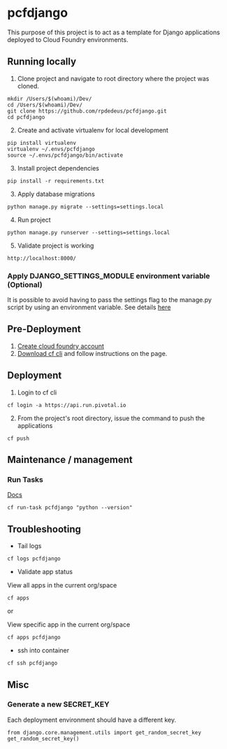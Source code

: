 # pcfdjango

This purpose of this project is to act as a template for Django applications deployed to Cloud Foundry environments.

## Running locally

1. Clone project and navigate to root directory where the project was cloned.

```none
mkdir /Users/$(whoami)/Dev/
cd /Users/$(whoami)/Dev/
git clone https://github.com/rpdedeus/pcfdjango.git
cd pcfdjango
```

2. Create and activate virtualenv for local development

```none
pip install virtualenv
virtualenv ~/.envs/pcfdjango
source ~/.envs/pcfdjango/bin/activate
```

3. Install project dependencies

```none
pip install -r requirements.txt
```

3. Apply database migrations

```none
python manage.py migrate --settings=settings.local
```

4. Run project

```none
python manage.py runserver --settings=settings.local
```

5. Validate project is working

```none
http://localhost:8000/
```

### Apply DJANGO_SETTINGS_MODULE environment variable (Optional)
It is possible to avoid having to pass the settings flag to the manage.py script by using an environment variable. See details [here](https://docs.djangoproject.com/en/2.2/topics/settings/#envvar-DJANGO_SETTINGS_MODULE)

##  Pre-Deployment

1. [Create cloud foundry account](https://login.run.pivotal.io/login)
2. [Download cf cli](https://console.run.pivotal.io/tools) and follow instructions on the page.


## Deployment

1. Login to cf cli

```
cf login -a https://api.run.pivotal.io
```

2. From the project's root directory, issue the command to push the applications

```
cf push
```

## Maintenance / management

### Run Tasks
[Docs](https://docs.cloudfoundry.org/devguide/using-tasks.html)

```
cf run-task pcfdjango "python --version"
```

## Troubleshooting

* Tail logs

```
cf logs pcfdjango
```

* Validate app status

View all apps in the current org/space

```
cf apps
```

or  

View specific app in the current org/space

```
cf apps pcfdjango
```

* ssh into container

```
cf ssh pcfdjango
```

## Misc

### Generate a new SECRET_KEY

Each deployment environment should have a different key.

```
from django.core.management.utils import get_random_secret_key
get_random_secret_key()
```
